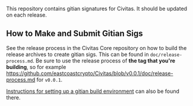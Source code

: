 This repository contains gitian signatures for Civitas.
It should be updated on each release.

## How to Make and Submit Gitian Sigs

See the release process in the Civitas Core repository on how to build the
release archives to create gitian sigs. This can be found in
`doc/release-process.md`. Be sure to use the release process of **the tag that
you're building**, so for example https://github.com/eastcoastcrypto/Civitas/blob/v0.0.1/doc/release-process.md for
`v0.0.1`.

[Instructions for setting up a gitian build environment](https://github.com/eastcoastcrypto/Civitas/blob/master/doc/gitian-building.md)
can also be found there.
